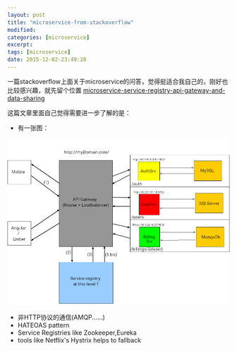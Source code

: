 ```yaml
---
layout: post
title: "microservice-from-stackoverflow"
modified:
categories: [microservice]
excerpt:
tags: [microservice]
date: 2015-12-02-23:49:28
---
```


一篇stackoverflow上面关于microservice的问答，觉得挺适合我自己的，刚好也比较感兴趣，就先留个位置
[microservice-service-registry-api-gateway-and-data-sharing](http://stackoverflow.com/questions/29669180/microservice-service-registry-api-gateway-and-data-sharing?rq=1)

这篇文章里面自己觉得需要进一步了解的是：

 - 有一张图：

 ![img](../../assets/images/pics/microservice_diagram.png)
 
 - 非HTTP协议的通信(AMQP......)
 - HATEOAS pattern
 - Service Registries like Zookeeper,Eureka
 - tools like Netflix's Hystrix helps to fallback
